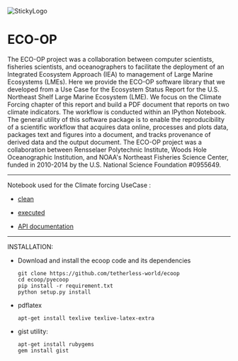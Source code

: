 
![StickyLogo](http://tw.rpi.edu/img_projects/ECOOP-logo.png)


ECO-OP
=====

The ECO-OP project was a collaboration between computer scientists,  fisheries scientists, and oceanographers to facilitate the deployment of  an Integrated Ecosystem Approach (IEA) to management of Large Marine  Ecosystems (LMEs). Here we provide the ECO-OP software library that we  developed from a Use Case for the Ecosystem Status Report for the U.S.  Northeast Shelf Large Marine Ecosystem (LME). We focus on the Climate  Forcing chapter of this report and build a PDF document that reports on  two climate indicators. The workflow is conducted within an IPython  Notebook. The general utility of this software package is to enable the  reproducibility of a scientific workflow that acquires data online,  processes and plots data, packages text and figures into a document, and  tracks provenance of derived data and the output document. The ECO-OP  project was a collaboration between Rensselaer Polytechnic  Institute, Woods Hole Oceanographic Institution, and NOAA's Northeast  Fisheries Science Center, funded in 2010-2014 by the U.S. National Science Foundation #0955649.

---

Notebook used for the  Climate forcing UseCase :


- [clean](http://nbviewer.ipython.org/github/epifanio/ecoop-1/blob/master/pyecoop/notebook/ESR_Test.ipynb)

- [executed](http://nbviewer.ipython.org/github/epifanio/ecoop-1/blob/master/pyecoop/notebook/ESR_Test_executed.ipynb)

- [API documentation](http://ecoop.tw.rpi.edu/)

--- 

INSTALLATION:

* Download and install the ecoop code and its dependencies
    
    ```
    git clone https://github.com/tetherless-world/ecoop
    cd ecoop/pyecoop
    pip install -r requirement.txt
    python setup.py install
    ```

*  pdflatex<br>

    ```
    apt-get install texlive texlive-latex-extra      
    ```
      
* gist utility:

    ```
    apt-get install rubygems
    gem install gist
    ```
